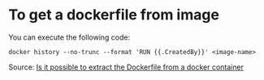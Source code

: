 # To get a dockerfile from image

You can execute the following code:
```
docker history --no-trunc --format 'RUN {{.CreatedBy}}' <image-name>
```

Source: [Is it possible to extract the Dockerfile from a docker container](https://stackoverflow.com/questions/24360556/is-it-possible-to-extract-the-dockerfile-from-a-docker-container)